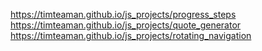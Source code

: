 https://timteaman.github.io/js_projects/progress_steps
https://timteaman.github.io/js_projects/quote_generator
https://timteaman.github.io/js_projects/rotating_navigation
